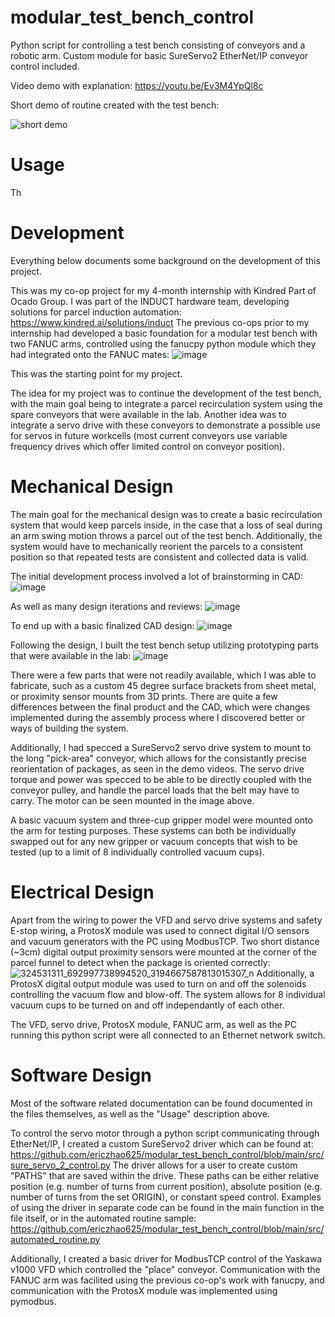 # modular_test_bench_control
Python script for controlling a test bench consisting of conveyors and a robotic arm. Custom module for basic SureServo2 EtherNet/IP conveyor control included.

Video demo with explanation: https://youtu.be/Ev3M4YpQl8c

Short demo of routine created with the test bench:

![short demo](https://user-images.githubusercontent.com/56004971/211133881-f716e649-4394-4f4e-ba23-15e3a2d261c2.gif)

# Usage
Th


# Development
Everything below documents some background on the development of this project.

This was my co-op project for my 4-month internship with Kindred Part of Ocado Group. I was part of the INDUCT hardware team, developing solutions for parcel induction automation: https://www.kindred.ai/solutions/induct
The previous co-ops prior to my internship had developed a basic foundation for a modular test bench with two FANUC arms, controlled using the fanucpy python module which they had integrated onto the FANUC mates:
![image](https://user-images.githubusercontent.com/56004971/211134012-be10781e-08bf-4b91-852a-a3079c404dce.png)

This was the starting point for my project.

The idea for my project was to continue the development of the test bench, with the main goal being to integrate a parcel recirculation system using the spare conveyors that were available in the lab. Another idea was to integrate a servo drive with these conveyors to demonstrate a possible use for servos in future workcells (most current conveyors use variable frequency drives which offer limited control on conveyor position).

# Mechanical Design
The main goal for the mechanical design was to create a basic recirculation system that would keep parcels inside, in the case that a loss of seal during an arm swing motion throws a parcel out of the test bench. Additionally, the system would have to mechanically reorient the parcels to a consistent position so that repeated tests are consistent and collected data is valid.

The initial development process involved a lot of brainstorming in CAD:
![image](https://user-images.githubusercontent.com/56004971/211134273-083d4cda-d23b-4931-953d-cf8fc877b5b0.png)

As well as many design iterations and reviews:
![image](https://user-images.githubusercontent.com/56004971/211134431-2338a507-78c6-423e-bc1e-4eadfa73f8a4.png)

To end up with a basic finalized CAD design:
![image](https://user-images.githubusercontent.com/56004971/211134699-a9572772-cda7-48b9-a1c1-42e08a073ea0.png)

Following the design, I built the test bench setup utilizing prototyping parts that were available in the lab:
![image](https://user-images.githubusercontent.com/56004971/211134871-286f2d0f-1987-4d0d-8f0c-7e33413d69f3.png)

There were a few parts that were not readily available, which I was able to fabricate, such as a custom 45 degree surface brackets from sheet metal, or proximity sensor mounts from 3D prints. There are quite a few differences between the final product and the CAD, which were changes implemented during the assembly process where I discovered better or ways of building the system.

Additionally, I had specced a SureServo2 servo drive system to mount to the long "pick-area" conveyor, which allows for the consistantly precise reorientation of packages, as seen in the demo videos. The servo drive torque and power was specced to be able to be directly coupled with the conveyor pulley, and handle the parcel loads that the belt may have to carry. The motor can be seen mounted in the image above.

A basic vacuum system and three-cup gripper model were mounted onto the arm for testing purposes. These systems can both be individually swapped out for any new gripper or vacuum concepts that wish to be tested (up to a limit of 8 individually controlled vacuum cups).

# Electrical Design
Apart from the wiring to power the VFD and servo drive systems and safety E-stop wiring, a ProtosX module was used to connect digital I/O sensors and vacuum generators with the PC using ModbusTCP. Two short distance (~3cm) digital output proximity sensors were mounted at the corner of the parcel funnel to detect when the package is oriented correctly:
![324531311_692997738994520_3194667587813015307_n](https://user-images.githubusercontent.com/56004971/211135465-cdaa74f9-b677-4c36-b6bf-9d3bcf2bc7c0.jpg)
Additionally, a ProtosX digital output module was used to turn on and off the solenoids controlling the vacuum flow and blow-off. The system allows for 8 individual vacuum cups to be turned on and off independantly of each other.

The VFD, servo drive, ProtosX module, FANUC arm, as well as the PC running this python script were all connected to an Ethernet network switch.

# Software Design
Most of the software related documentation can be found documented in the files themselves, as well as the "Usage" description above.

To control the servo motor through a python script communicating through EtherNet/IP, I created a custom SureServo2 driver which can be found at: https://github.com/ericzhao625/modular_test_bench_control/blob/main/src/sure_servo_2_control.py
The driver allows for a user to create custom "PATHS" that are saved within the drive. These paths can be either relative position (e.g. number of turns from current position), absolute position (e.g. number of turns from the set ORIGIN), or constant speed control. Examples of using the driver in separate code can be found in the main function in the file itself, or in the automated routine sample: https://github.com/ericzhao625/modular_test_bench_control/blob/main/src/automated_routine.py

Additionally, I created a basic driver for ModbusTCP control of the Yaskawa v1000 VFD which controlled the "place" conveyor. Communication with the FANUC arm was facilited using the previous co-op's work with fanucpy, and communication with the ProtosX module was implemented using pymodbus.
